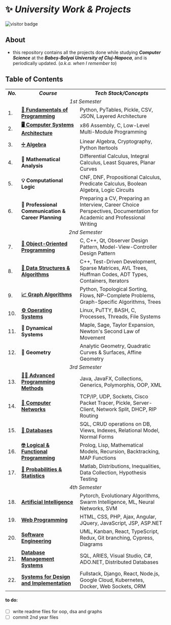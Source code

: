 # ✨ *University Work & Projects*

![visitor badge](https://visitor-badge.laobi.icu/badge?page_id=saltylex.university-work.visitor-badge&left_color=PaleVioletRed&right_color=purple)

## About   

* this repository contains all the projects done while studying ***Computer Science*** at the ***Babeș-Bolyai University of Cluj-Napoca***, and is periodically updated. (*a.k.a. when I remember to*)

## Table of Contents
<table align=center>
  <tr align=center>
    <td> <b><i>No.</b></i> </td>
    <td> <b><i>Course</b></i> </td>
    <td><b><i>Tech Stack/Concepts</b></i></td>
  </tr>
  <tr>
    <td colspan=3 align=center><i>1st Semester</i></td>
  </tr>
  <tr>
    <td> 1. </td>
    <td> <a href="https://github.com/saltylex/university-work/tree/main/1st%20year/fundamentals%20of%20programming"><b>🐍 Fundamentals of Programming</b></a> </td>
    <td> Python, PyTables, Pickle, CSV, JSON, Layered Architecture </td>
  </tr>
  <tr>
    <td> 2. </td>
    <td> <a href="https://github.com/saltylex/university-work/tree/main/1st%20year/computer%20systems%20architecture"><b>🖥️ Computer Systems Architecture</b></a> </td>
    <td> x86 Assembly, C, Low-Level Multi-Module Programming </td>
  </tr>
    <tr>
    <td> 3. </td>
    <td> <a href="https://github.com/saltylex/university-work/tree/main/1st%20year/algebra/Number%20of%20Partitions%20on%20a%20Set"><b>➗ Algebra</b></a>  </td>
    <td> Linear Algebra, Cryptography, Python Itertools </td>
  </tr>
    <tr>
    <td> 4. </td>
    <td> <b>🧮 Mathematical Analysis</b> </td>
    <td> Differential Calculus, Integral Calculus, Least Squares, Planar Curves </td>
  </tr>
    <tr>
    <td> 5. </td>
    <td> <b>💡 Computational Logic</b> </td>
    <td> CNF, DNF, Propositional Calculus, Predicate Calculus, Boolean Algebra, Logic Circuits </td>
  </tr>
  </tr>
    <tr>
    <td> 6. </td>
    <td> <b>💼 Professional Communication & Career Planning</b></td>
    <td> Preparing a CV, Preparing an Interview, Career Choice Perspectives, Documentation for Academic and Professional Writing </td>
  </tr>
    <tr>
  <td colspan=3 align=center><i>2nd Semester</i></td>
  </tr>
  <tr>
    <td> 7. </td>
    <td> <a href="https://github.com/saltylex/university-work/tree/main/1st%20year/object%20oriented%20programming"><b>🧩 Object-Oriented Programming</b></a> </td>
    <td> C, C++, Qt, Observer Design Pattern, Model-View-Controller Design Pattern </td>
  </tr>
  <tr>
    <td> 8. </td>
    <td> <a href="https://github.com/saltylex/university-work/tree/main/1st%20year/dsa"><b>🔗 Data Structures & Algorithms</b></a> </td>
    <td> C++, Test-Driven Development, Sparse Matrices, AVL Trees, Huffman Codes, ADT Types, Containers, Iterators </td>
  </tr>
    <tr>
    <td> 9. </td>
    <td> <a href="https://github.com/saltylex/university-work/tree/main/1st%20year/graph%20algorithms"><b>📈 Graph Algorithms</b></a> </td>
    <td> Python, Topological Sorting, Flows, NP-Complete Problems, Graph-Specific Algorithms, Trees </td>
  </tr>
    <tr>
    <td> 10. </td>
    <td> <a href="https://github.com/saltylex/university-work/tree/main/1st%20year/operating%20systems"><b>⚙️ Operating Systems</b></a> </td>
    <td> Linux, PuTTY, BASH, C, Processes, Threads, File Systems </td>
  </tr>
    <tr>
    <td> 11. </td>
    <td> <b>🚀 Dynamical Systems</b> </td>
    <td> Maple, Sage, Taylor Expansion, Newton's Second Law of Movement </td>
  </tr>
  <tr>
    <td> 12. </td>
    <td> <b>📐 Geometry</b> </td>
    <td> Analytic Geometry, Quadratic Curves & Surfaces, Affine Geometry </td>
  </tr>
   <td colspan=3 align=center><i>3rd Semester</i></td>
  </tr>
  <tr>
    <td> 13. </td>
    <td> <a href="https://github.com/saltylex/university-work/tree/main/2nd%20year/Advanced%20Programming%20Methods"><b>🐱‍🐉 Advanced Programming Methods</b></a> </td>
    <td> Java, JavaFX, Collections, Generics, Polymorphis, OOP, XML  </td>
  </tr>
  <tr>
    <td> 14. </td>
    <td> <a href="https://github.com/saltylex/university-work/tree/main/2nd%20year/Computer%20Networks"><b>🍝 Computer Networks</b></a> </td>
    <td> TCP/IP, UDP, Sockets, Cisco Packet Tracer, Pickle, Server-Client, Network Split, DHCP, RIP Routing </td>
  </tr>
    <tr>
    <td> 15. </td>
    <td> <a href="https://github.com/saltylex/university-work/tree/main/2nd%20year/Databases"><b>🧃 Databases</b></a> </td>
    <td> SQL, CRUD operations on DB, Views, Indexes, Relational Model, Normal Forms </td>
  </tr>
    <tr>
    <td> 16. </td>
    <td> <a href="https://github.com/saltylex/university-work/tree/main/2nd%20year/Logical%20%26%20Functional%20Programming"><b>🤓 Logical & Functional Programming</b></a> </td>
    <td> Prolog, Lisp, Mathematical Models, Recursion, Backtracking, MAP Functions </td>
  </tr>
    <tr>
    <td> 17. </td>
    <td><a href="https://github.com/saltylex/university-work/tree/main/2nd%20year/Probabilities%20%26%20Statistics"> <b>🤏 Probabilities & Statistics</b> </td>
    <td> Matlab, Distributions, Inequalities, Data Collection, Hypothesis Testing </td>
  </tr>
          <tr>
  <td colspan=3 align=center><i>4th Semester</i></td>
  </tr>
  </tr>
    <tr>
    <td> 18. </td>
    <td><a href=""> <b>Artificial Intelligence</b> </td>
    <td> Pytorch, Evolutionary Algorithms, Swarm Intelligence, ML, Neural Networks, SVM </td>
  </tr>
      <tr>
    <td> 19. </td>
    <td><a href=""> <b>Web Programming</b> </td>
    <td> HTML, CSS, PHP, Ajax, Angular, JQuery, JavaScript, JSP, ASP.NET </td>
  </tr><tr>
    <td> 20. </td>
    <td><a href=""> <b>Software Engineering</b> </td>
    <td> UML, Kanban, React, TypeScript, Redux, Git branching, Cypress, Diagrams </td>
  </tr><tr>
    <td> 21. </td>
    <td><a href=""> <b>Database Management Systems</b> </td>
    <td> SQL, ARIES, Visual Studio, C#, ADO.NET, Distributed Databases </td>
  </tr><tr>
    <td> 22. </td>
    <td><a href=""> <b>Systems for Design and Implementation</b> </td>
    <td> Fullstack, Django, React, Node.js, Google Cloud, Kubernetes, Docker, Web Sockets, ORM </td>
  </tr>
</table>

#### to do:
- [ ] write readme files for oop, dsa and graphs 
- [ ] commit 2nd year files
